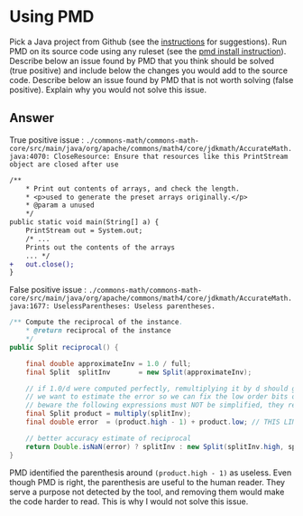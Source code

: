 # Using PMD

Pick a Java project from Github (see the [instructions](../sujet.md) for suggestions). Run PMD on its source code using any ruleset (see the [pmd install instruction](./pmd-help.md)). Describe below an issue found by PMD that you think should be solved (true positive) and include below the changes you would add to the source code. Describe below an issue found by PMD that is not worth solving (false positive). Explain why you would not solve this issue.

## Answer

True positive issue : `./commons-math/commons-math-core/src/main/java/org/apache/commons/math4/core/jdkmath/AccurateMath.java:4070: CloseResource: Ensure that resources like this PrintStream object are closed after use`

```diff
/**
    * Print out contents of arrays, and check the length.
    * <p>used to generate the preset arrays originally.</p>
    * @param a unused
    */
public static void main(String[] a) {
    PrintStream out = System.out;
    /* ...
    Prints out the contents of the arrays
    ... */
+   out.close();    
}
```

False positive issue : `./commons-math/commons-math-core/src/main/java/org/apache/commons/math4/core/jdkmath/AccurateMath.java:1677: UselessParentheses: Useless parentheses.`

```java
/** Compute the reciprocal of the instance.
    * @return reciprocal of the instance
    */
public Split reciprocal() {

    final double approximateInv = 1.0 / full;
    final Split  splitInv       = new Split(approximateInv);

    // if 1.0/d were computed perfectly, remultiplying it by d should give 1.0
    // we want to estimate the error so we can fix the low order bits of approximateInvLow
    // beware the following expressions must NOT be simplified, they rely on floating point arithmetic properties
    final Split product = multiply(splitInv);
    final double error  = (product.high - 1) + product.low; // THIS LINE IS IDENTIFIED AS AN ISSUE

    // better accuracy estimate of reciprocal
    return Double.isNaN(error) ? splitInv : new Split(splitInv.high, splitInv.low - error / full);
}
```

PMD identified the parenthesis around `(product.high - 1)` as useless. Even though PMD is right, the parenthesis are useful to the human reader. They serve a purpose not detected by the tool, and removing them would make the code harder to read. This is why I would not solve this issue.